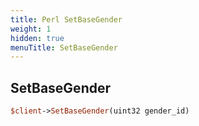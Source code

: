 ```yaml
---
title: Perl SetBaseGender
weight: 1
hidden: true
menuTitle: SetBaseGender
---
```

## SetBaseGender
```perl
$client->SetBaseGender(uint32 gender_id)
```
